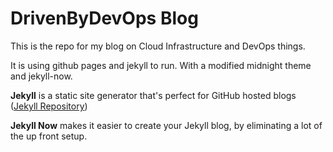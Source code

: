 
# DrivenByDevOps Blog

This is the repo for my blog on Cloud Infrastructure and DevOps things.

It is using github pages and jekyll to run. With a modified midnight theme and jekyll-now.

**Jekyll** is a static site generator that's perfect for GitHub hosted blogs ([Jekyll Repository](https://github.com/jekyll/jekyll))

**Jekyll Now** makes it easier to create your Jekyll blog, by eliminating a lot of the up front setup.
